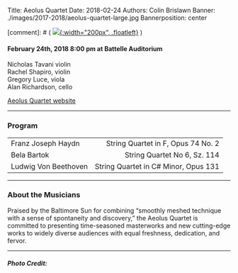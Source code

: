Title: Aeolus Quartet
Date: 2018-02-24
Authors: Colin Brislawn
Banner: ./images/2017-2018/aeolus-quartet-large.jpg
Bannerposition: center

[comment]: # ( [![ ]({filename}/images/2017-2018/aeolus-quartet-400.jpg){:width="200px", .floatleft}]({filename}./AeolusQuartet.md) )


#### February 24th, 2018 8:00 pm at Battelle Auditorium

Nicholas Tavani violin <br>
Rachel Shapiro, violin <br>
Gregory Luce, viola <br>
Alan Richardson, cello


[Aeolus Quartet website](http://aeolusquartet.com/)


---

### Program

|                       |                                      |
|-----------------------|-------------------------------------:|
| Franz Joseph Haydn    | String Quartet in F, Opus 74 No. 2   |
| Bela Bartok           | String Quartet No 6, Sz. 114         |
| Ludwig Von Beethoven  | String Quartet in C# Minor, Opus 131 |

---

### About the Musicians

Praised by the Baltimore Sun for combining “smoothly meshed technique with a sense of spontaneity and discovery,” the Aeolus Quartet is committed to presenting time-seasoned masterworks and new cutting-edge works to widely diverse audiences with equal freshness, dedication, and fervor.

---

##### Photo Credit:
